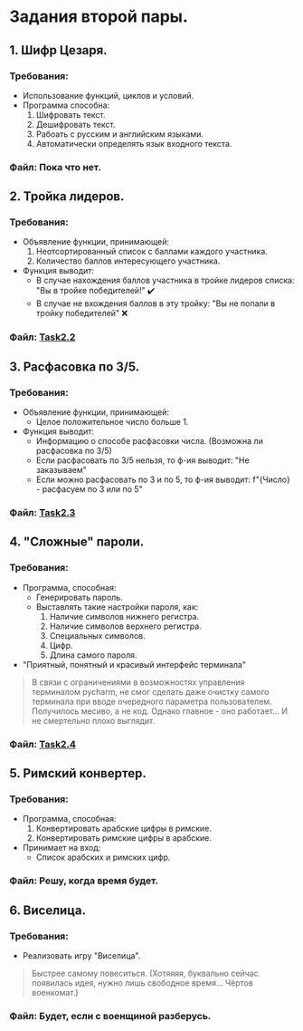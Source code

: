 # Задания второй пары.
## 1. Шифр Цезаря.
### Требования:
- Использование функций, циклов и условий.
- Программа способна:
  1. Шифровать текст.
  2. Дешифровать текст.
  3. Рабоать с русским и английским языками.
  4. Автоматически определять язык входного текста.
### Файл: Пока что нет.

## 2. Тройка лидеров.
### Требования:
- Объявление функции, принимающей:
  1. Неотсортированный список с баллами каждого участника.
  2. Количество баллов интересующего участника.
- Функция выводит:
  - В случае нахождения баллов участника в тройке лидеров списка:
"Вы в тройке победителей!" ✔️
  - В случае не вхождения баллов в эту тройку:
"Вы не попали в тройку победителей" :x:

### Файл: [Task2.2](https://github.com/BozakGAD/A_bit_of_prog_1_sem/blob/main/source/2_pair/Task2.2.py)

## 3. Расфасовка по 3/5.
### Требования:
- Объявление функции, принимающей:
  - Целое положительное число больше 1.
- Функция выводит:
  - Информацию о способе расфасовки числа. (Возможна ли расфасовка по 3/5)
  - Если расфасовать по 3/5 нельзя, то ф-ия выводит: "Не заказываем"
  - Если можно расфасовать по 3 и по 5, то ф-ия выводит: f"{Число} - расфасуем по 3 или по 5"

### Файл: [Task2.3](https://github.com/BozakGAD/A_bit_of_prog_1_sem/blob/main/source/2_pair/Task2.3.py)
## 4. "Сложные" пароли.
### Требования:
- Программа, способная:
  - Генерировать пароль.
  - Выставлять такие настройки пароля, как:
    1. Наличие символов нижнего регистра.
    2. Наличие символов верхнего регистра.
    3. Специальных символов.
    4. Цифр.
    5. Длина самого пароля.
- "Приятный, понятный и красивый интерфейс терминала"
> В связи с ограничениями в возможностях управления терминалом pycharm, не смог сделать даже очистку самого терминала при вводе очередного параметра пользователем. Получилось месиво, а не код. Однако главное - оно работает... И не смертельно плохо выглядит.

### Файл: [Task2.4](https://github.com/BozakGAD/A_bit_of_prog_1_sem/blob/main/source/2_pair/Task2.4.py)
## 5. Римский конвертер.
### Требования:
- Программа, способная:
  1. Конвертировать арабские цифры в римские.
  2. Конвертировать римские цифры в арабские.
- Принимает на вход:
  - Список арабских и римских цифр.

### Файл: Решу, когда время будет.
## 6. Виселица.
### Требования:
- Реализовать игру "Виселица".
> Быстрее самому повеситься. (Хотяяяя, буквально сейчас появилась идея, нужно лишь свободное время... Чёртов военкомат.)

### Файл: Будет, если с военщиной разберусь.
